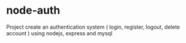 # node-auth
Project create an authentication system ( login, register, logout, delete account ) using nodejs, express and mysql
